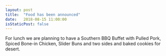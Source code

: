 ```yaml
---
layout: post
title:  "Food has been announced"
date:   2018-08-15 11:00:00
isStaticPost: false
---
```

For lunch we are planning to have a Southern BBQ Buffet with Pulled Pork, Spiced Bone-in Chicken, Slider Buns and two sides and baked cookies for desert.